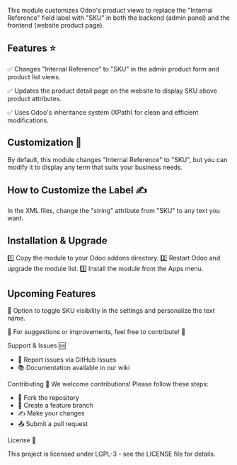 This module customizes Odoo's product views to replace the "Internal Reference" field label with "SKU" in both the backend (admin panel) and the frontend (website product page).

## Features ⭐

✅ Changes "Internal Reference" to "SKU" in the admin product form and product list views.

✅ Updates the product detail page on the website to display SKU above product attributes.

✅ Uses Odoo's inheritance system (XPath) for clean and efficient modifications.

## Customization 📝

By default, this module changes "Internal Reference" to "SKU", but you can modify it to display any term that suits your business needs.

## How to Customize the Label ✍️

In the XML files, change the "string" attribute from "SKU" to any text you want.

## Installation & Upgrade
1️⃣ Copy the module to your Odoo addons directory.
2️⃣ Restart Odoo and upgrade the module list.
3️⃣ Install the module from the Apps menu.

## Upcoming Features
🔹 Option to toggle SKU visibility in the settings and personalize the text name.

📢 For suggestions or improvements, feel free to contribute! 🚀


Support & Issues 🆘

* 🐛 Report issues via GitHub Issues
* 📚 Documentation available in our wiki

Contributing 🤝
We welcome contributions! Please follow these steps:

* 🍴 Fork the repository
* 🔄 Create a feature branch
* ✍️ Make your changes
* 📤 Submit a pull request

License 📄

This project is licensed under LGPL-3 - see the LICENSE file for details.
